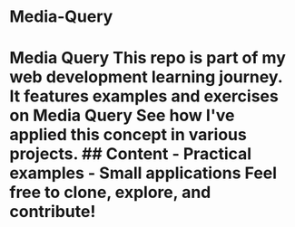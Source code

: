 # Media-Query
# Media Query  This repo is part of my web development learning journey. It features examples and exercises on Media Query   See how I've applied this concept in various projects.  ## Content - Practical examples - Small applications  Feel free to clone, explore, and contribute!

